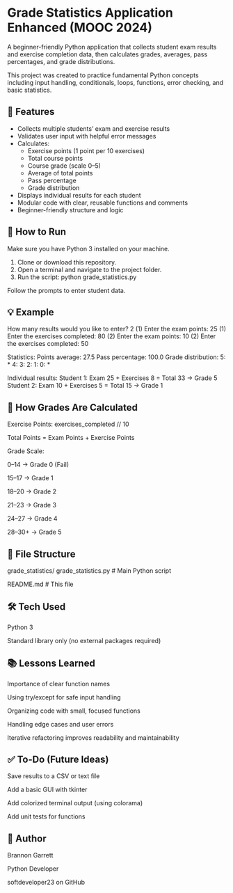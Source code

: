 # Grade Statistics Application Enhanced (MOOC 2024)

A beginner-friendly Python application that collects student exam results and exercise completion data, then calculates grades, averages, pass percentages, and grade distributions.

This project was created to practice fundamental Python concepts including input handling, conditionals, loops, functions, error checking, and basic statistics.

## 📌 Features

- Collects multiple students’ exam and exercise results
- Validates user input with helpful error messages
- Calculates:
  - Exercise points (1 point per 10 exercises)
  - Total course points
  - Course grade (scale 0–5)
  - Average of total points
  - Pass percentage
  - Grade distribution
- Displays individual results for each student
- Modular code with clear, reusable functions and comments
- Beginner-friendly structure and logic

## 🚀 How to Run

Make sure you have Python 3 installed on your machine.

1. Clone or download this repository.
2. Open a terminal and navigate to the project folder.
3. Run the script: python grade_statistics.py

Follow the prompts to enter student data.

## 💡 Example

How many results would you like to enter? 2
(1) Enter the exam points: 25
(1) Enter the exercises completed: 80
(2) Enter the exam points: 10
(2) Enter the exercises completed: 50

Statistics:
Points average: 27.5
Pass percentage: 100.0
Grade distribution:
  5: *
  4: 
  3: 
  2: 
  1: 
  0: *

Individual results:
  Student 1: Exam 25 + Exercises 8 = Total 33 → Grade 5
  Student 2: Exam 10 + Exercises 5 = Total 15 → Grade 1

## 🧠 How Grades Are Calculated
Exercise Points: exercises_completed // 10

Total Points = Exam Points + Exercise Points

Grade Scale:

0–14 → Grade 0 (Fail)

15–17 → Grade 1

18–20 → Grade 2

21–23 → Grade 3

24–27 → Grade 4

28–30+ → Grade 5

## 📂 File Structure

grade_statistics/
grade_statistics.py   # Main Python script

README.md             # This file
            
## 🛠️ Tech Used
Python 3

Standard library only (no external packages required)

## 📚 Lessons Learned
Importance of clear function names

Using try/except for safe input handling

Organizing code with small, focused functions

Handling edge cases and user errors

Iterative refactoring improves readability and maintainability

## ✅ To-Do (Future Ideas)
Save results to a CSV or text file

Add a basic GUI with tkinter

Add colorized terminal output (using colorama)

Add unit tests for functions

## 👤 Author
Brannon Garrett

Python Developer

softdeveloper23 on GitHub
